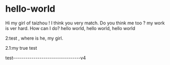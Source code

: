# hello-world


Hi my girl of taizhou !
  I think you very match. Do you think me too ?
  my work is ver hard. How can I do?
  hello world, hello world, hello world

  2:test , where is he, my girl.


2.1:my true test

test---------------------------------v4
